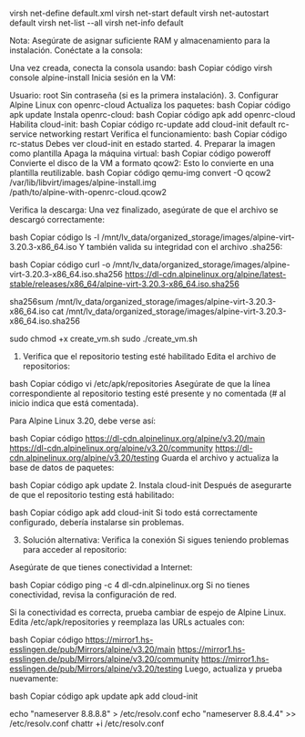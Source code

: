 


virsh net-define default.xml
virsh net-start default
virsh net-autostart default
virsh net-list --all
virsh net-info default



Nota: Asegúrate de asignar suficiente RAM y almacenamiento para la instalación.
Conéctate a la consola:

Una vez creada, conecta la consola usando:
bash
Copiar código
virsh console alpine-install
Inicia sesión en la VM:

Usuario: root
Sin contraseña (si es la primera instalación).
3. Configurar Alpine Linux con openrc-cloud
Actualiza los paquetes:
bash
Copiar código
apk update
Instala openrc-cloud:
bash
Copiar código
apk add openrc-cloud
Habilita cloud-init:
bash
Copiar código
rc-update add cloud-init default
rc-service networking restart
Verifica el funcionamiento:
bash
Copiar código
rc-status
Debes ver cloud-init en estado started.
4. Preparar la imagen como plantilla
Apaga la máquina virtual:
bash
Copiar código
poweroff
Convierte el disco de la VM a formato qcow2:
Esto lo convierte en una plantilla reutilizable.
bash
Copiar código
qemu-img convert -O qcow2 \
  /var/lib/libvirt/images/alpine-install.img \
  /path/to/alpine-with-openrc-cloud.qcow2


Verifica la descarga:
Una vez finalizado, asegúrate de que el archivo se descargó correctamente:

bash
Copiar código
ls -l /mnt/lv_data/organized_storage/images/alpine-virt-3.20.3-x86_64.iso
Y también valida su integridad con el archivo .sha256:

bash
Copiar código
curl -o /mnt/lv_data/organized_storage/images/alpine-virt-3.20.3-x86_64.iso.sha256 https://dl-cdn.alpinelinux.org/alpine/latest-stable/releases/x86_64/alpine-virt-3.20.3-x86_64.iso.sha256

sha256sum /mnt/lv_data/organized_storage/images/alpine-virt-3.20.3-x86_64.iso
cat /mnt/lv_data/organized_storage/images/alpine-virt-3.20.3-x86_64.iso.sha256


sudo chmod +x create_vm.sh
sudo ./create_vm.sh


1. Verifica que el repositorio testing esté habilitado
Edita el archivo de repositorios:

bash
Copiar código
vi /etc/apk/repositories
Asegúrate de que la línea correspondiente al repositorio testing esté presente y no comentada (# al inicio indica que está comentada).

Para Alpine Linux 3.20, debe verse así:

bash
Copiar código
https://dl-cdn.alpinelinux.org/alpine/v3.20/main
https://dl-cdn.alpinelinux.org/alpine/v3.20/community
https://dl-cdn.alpinelinux.org/alpine/v3.20/testing
Guarda el archivo y actualiza la base de datos de paquetes:

bash
Copiar código
apk update
2. Instala cloud-init
Después de asegurarte de que el repositorio testing está habilitado:

bash
Copiar código
apk add cloud-init
Si todo está correctamente configurado, debería instalarse sin problemas.

3. Solución alternativa: Verifica la conexión
Si sigues teniendo problemas para acceder al repositorio:

Asegúrate de que tienes conectividad a Internet:

bash
Copiar código
ping -c 4 dl-cdn.alpinelinux.org
Si no tienes conectividad, revisa la configuración de red.

Si la conectividad es correcta, prueba cambiar de espejo de Alpine Linux. Edita /etc/apk/repositories y reemplaza las URLs actuales con:

bash
Copiar código
https://mirror1.hs-esslingen.de/pub/Mirrors/alpine/v3.20/main
https://mirror1.hs-esslingen.de/pub/Mirrors/alpine/v3.20/community
https://mirror1.hs-esslingen.de/pub/Mirrors/alpine/v3.20/testing
Luego, actualiza y prueba nuevamente:

bash
Copiar código
apk update
apk add cloud-init


echo "nameserver 8.8.8.8" > /etc/resolv.conf
echo "nameserver 8.8.4.4" >> /etc/resolv.conf
chattr +i /etc/resolv.conf
